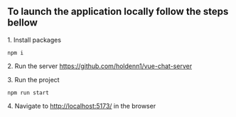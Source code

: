 <h2>To launch the application locally follow the steps bellow
</h2>

<p>1. Install packages</p>
<code>npm i</code>
<p>2. Run the server <a href="https://github.com/holdenn1/vue-chat-server">https://github.com/holdenn1/vue-chat-server</a></p>
<p>3. Run the project</p>
<code>npm run start</code>
<p>4. Navigate to <a href="http://localhost:5173/">http://localhost:5173/</a> in the browser</p>
